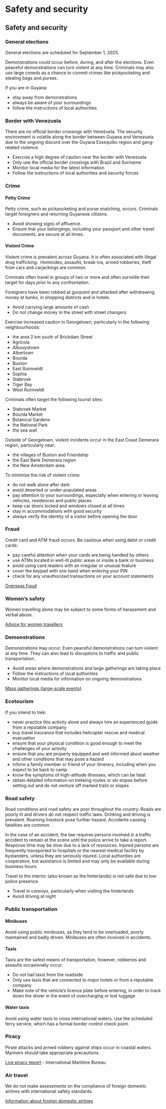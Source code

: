 # Safety and security

## Safety and security

### General elections

General elections are scheduled for September 1, 2025.

Demonstrations could occur before, during, and after the elections. Even peaceful demonstrations can turn violent at any time. Criminals may also use large crowds as a chance to commit crimes like pickpocketing and stealing bags and purses.

If you are in Guyana:

* stay away from demonstrations
* always be aware of your surroundings
* follow the instructions of local authorities

### Border with Venezuela

There are no official border crossings with Venezuela. The security environment is volatile along the border between Guyana and Venezuela due to the ongoing discord over the Guyana Essequibo region and gang-related violence.

* Exercise a high degree of caution near the border with Venezuela
* Only use the official border crossings with Brazil and Suriname
* Monitor local media for the latest information
* Follow the instructions of local authorities and security forces

### Crime

#### Petty Crime

Petty crime, such as pickpocketing and purse snatching, occurs. Criminals target foreigners and returning Guyanese citizens.

* Avoid showing signs of affluence.
* Ensure that your belongings, including your passport and other travel documents, are secure at all times.

#### Violent Crime

Violent crime is prevalent across Guyana. It is often associated with illegal drug trafficking.  Homicides, assaults, break-ins, armed robberies, theft from cars and carjackings are common.

Criminals often travel in groups of two or more and often surveille their target for days prior to any confrontation.

Foreigners have been robbed at gunpoint and attacked after withdrawing money at banks, in shopping districts and in hotels.

* Avoid carrying large amounts of cash
* Do not change money in the street with street changers

Exercise increased caution in Georgetown, particularly in the following neighbourhoods:

* the area 2 km south of Brickdam Street
* Agricola
* Albouystown
* Albertown
* Bourda
* Buxton
* East Ruimveldt
* Sophia
* Stabroek
* Tiger Bay
* West Ruimveldt

Criminals often target the following tourist sites:

* Stabroek Market
* Bourda Market
* Botanical Gardens
* the National Park
* the sea wall

Outside of Georgetown, violent incidents occur in the East Coast Demerara region, particularly near:

* the villages of Buxton and Friendship
* the East Bank Demerara region
* the New Amsterdam area.

To minimize the risk of violent crime:

* do not walk alone after dark
* avoid deserted or under-populated areas
* pay attention to your surroundings, especially when entering or leaving vehicles, residences and public places
* keep car doors locked and windows closed at all times
* stay in accommodations with good security
* always verify the identity of a visitor before opening the door

### Fraud

Credit card and ATM fraud occurs. Be cautious when using debit or credit cards:

* pay careful attention when your cards are being handled by others
* use ATMs located in well-lit public areas or inside a bank or business
* avoid using card readers with an irregular or unusual feature
* cover the keypad with one hand when entering your PIN
* check for any unauthorized transactions on your account statements

[Overseas fraud](https://travel.gc.ca/travelling/health-safety/overseas-fraud)

### Women’s safety

Women travelling alone may be subject to some forms of harassment and verbal abuse.

[Advice for women travellers](https://travel.gc.ca/travelling/health-safety/advice-for-women-travellers "Advice for women travellers")

### Demonstrations

Demonstrations may occur. Even peaceful demonstrations can turn violent at any time. They can also lead to disruptions to traffic and public transportation.

* Avoid areas where demonstrations and large gatherings are taking place
* Follow the instructions of local authorities
* Monitor local media for information on ongoing demonstrations

[Mass gatherings (large-scale events)](https://travel.gc.ca/travelling/health-safety/mass-gatherings)

### Ecotourism

If you intend to trek:

* never practice this activity alone and always hire an experienced guide from a reputable company
* buy travel insurance that includes helicopter rescue and medical evacuation
* ensure that your physical condition is good enough to meet the challenges of your activity
* ensure that you are properly equipped and well informed about weather and other conditions that may pose a hazard
* inform a family member or friend of your itinerary, including when you expect to be back to camp
* know the symptoms of high-altitude illnesses, which can be fatal
* obtain detailed information on trekking routes or ski slopes before setting out and do not venture off marked trails or slopes

### Road safety

Road conditions and road safety are poor throughout the country. Roads are poorly lit and drivers do not respect traffic laws. Drinking and driving is prevalent. Roaming livestock pose further hazard. Accidents causing fatalities are common.

In the case of an accident, the law requires persons involved in a traffic accident to remain at the scene until the police arrive to take a report. Response time may be slow due to a lack of resources. Injured persons are frequently transported to hospitals or the nearest medical facility by bystanders, unless they are seriously injured. Local authorities are cooperative, but assistance is limited and may only be available during business hours.

Travel to the interior (also known as the hinterlands) is not safe due to low police presence.

* Travel in convoys, particularly when visiting the hinterlands
* Avoid driving at night

### Public transportation

#### Minibuses

Avoid using public minibuses, as they tend to be overloaded, poorly maintained and badly driven. Minibuses are often involved in accidents.

#### Taxis

Taxis are the safest means of transportation, however, robberies and assaults occasionally occur.

* Do not hail taxis from the roadside
* Only use taxis that are connected to major hotels or from a reputable company
* Make note of the vehicle’s licence plate before entering, in order to track down the driver in the event of overcharging or lost luggage

#### Water taxis

Avoid using water taxis to cross international waters. Use the scheduled ferry service, which has a formal border control check point.

### Piracy

Pirate attacks and armed robbery against ships occur in coastal waters. Mariners should take appropriate precautions.

[Live piracy report](https://icc-ccs.org/index.php/piracy-reporting-centre) - International Maritime Bureau

### Air travel

We do not make assessments on the compliance of foreign domestic airlines with international safety standards.

[Information about foreign domestic airlines](https://travel.gc.ca/air/in-flight-safety#other)
